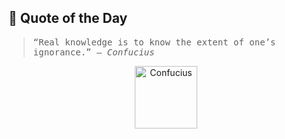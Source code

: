 ## 💬 Quote of the Day

<!-- QUOTE_START -->

<div style="font-family: 'JetBrains Mono', monospace; font-size: 14px;">

> “Real knowledge is to know the extent of one’s ignorance.”
> — *Confucius*

</div>

<p align="center"><img src="https://i.gr-assets.com/images/S/compressed.photo.goodreads.com/authors/1407613261i/15321._UX200_CR0,0,200,200_.jpg" alt="Confucius" width="100"/></p>

<!-- QUOTE_END -->
